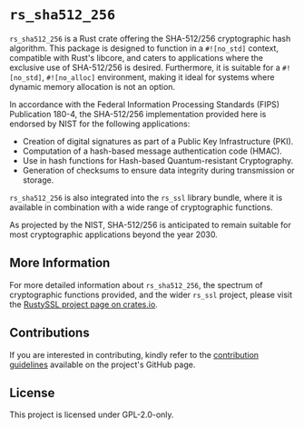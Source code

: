 # `rs_sha512_256`

`rs_sha512_256` is a Rust crate offering the SHA-512/256 cryptographic hash algorithm. This package is designed to function in a `#![no_std]` context, compatible with Rust's libcore, and caters to applications where the exclusive use of SHA-512/256 is desired. Furthermore, it is suitable for a `#![no_std]`, `#![no_alloc]` environment, making it ideal for systems where dynamic memory allocation is not an option.

In accordance with the Federal Information Processing Standards (FIPS) Publication 180-4, the SHA-512/256 implementation provided here is endorsed by NIST for the following applications:

- Creation of digital signatures as part of a Public Key Infrastructure (PKI).
- Computation of a hash-based message authentication code (HMAC).
- Use in hash functions for Hash-based Quantum-resistant Cryptography.
- Generation of checksums to ensure data integrity during transmission or storage.

`rs_sha512_256` is also integrated into the `rs_ssl` library bundle, where it is available in combination with a wide range of cryptographic functions.

As projected by the NIST, SHA-512/256 is anticipated to remain suitable for most cryptographic applications beyond the year 2030.

## More Information

For more detailed information about `rs_sha512_256`, the spectrum of cryptographic functions provided, and the wider `rs_ssl` project, please visit the [RustySSL project page on crates.io](https://crates.io/crates/rs_ssl).

## Contributions
If you are interested in contributing, kindly refer to the [contribution guidelines](https://github.com/RustySSL/rs_ssl/CONTRIBUTING.md) available on the project's GitHub page.

## License
This project is licensed under GPL-2.0-only.
